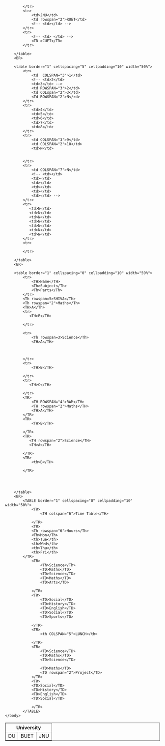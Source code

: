 <!DOCTYPE html>
<html lang="en" dir="ltr">
    <head>
        <meta charset="UTF-8">
        <meta name="viewport" content="width=device-width, initial-scale=1.0">
    </head>
    <body>
        <table border="1" cellspacing="0" cellpadding="10" width="50%">
            <tr>
                <th colspan="4" ALIGN="CENTER" >University</th>
                <!-- <td></td> -->
                <!-- <rd></rd> -->
                <!-- <rd></rd> -->
            </tr>
            <tr>
                <!-- <td></td> -->
                <td rowspan="4">DU</td>
                <!-- <td></td> -->
                <!-- <td> </td> -->
            </tr>
            <tr>
                <td>BUET</td>
                <td>JNU</td>
                
            </tr>
            <tr>
                <td>JNU</td>
                <td rowspan="2">RUET</td>
                <!-- <td></td> -->
            </tr>
            <tr>
                <!-- <td> </td> -->
                <TD >CUET</TD>
            </tr>

        </table>
        <BR>

        <table border="1" cellspacing="5" cellpadding="10" width="50%">
            <tr>
                <td  COLSPAN="3">1</td>
                <!-- <td>2</td>
                <td>3</td> -->
                <td ROWSPAN="3">2</td>
                <td COLspan="2">3</td>
                <Td ROWSPAN="2">N</rd>
            </tr>
            <tr> 
                <td>4</td>
                <td>5</td>
                <td>6</td>
                <td>7</td>
                <td>8</td>
            </tr>
            <tr>
                <td COLSPAN="3">9</td>
                <td COLSPAN="2">10</td>
                <td>N</td>
                
                
            </tr>
            <tr>
                <td COLSPAN="7">N</td>
                <!-- <td></td>
                <td></td>
                <td></td>
                <td></td>
                <td></td>
                <td></td> -->
            </tr>
            <tr>
               <td>N</td>
               <td>N</td>
               <td>N</td>
               <td>N</td>
               <td>N</td>
               <td>N</td>
               <td>N</td>
            </tr>
            <tr>

            </tr>

        </table>
        <BR>
        
        <table border="1" cellspacing="0" cellpadding="10" width="50%">
            <tr>
                <TH>Name</TH>
                <Th>Subject</Th>
                <Th>Parts</Th>
            </tr>
            <Th rowspan=5>SHIVA</Th>
            <Th rowspan="2">Maths</Th>
            <TH>A</Th>
            <tr> 
               <TH>B</TH>
              
            </tr>
            
            <tr>
                <Th rowspan=3>Science</Th>
                <TH>A</TH>
                
                
                
            </tr>
            <tr>
                <TH>B</TH>
                
            </tr>
            <tr>
               <TH>C</TH>
              
            </tr>
            <TR>
                <TH ROWSPAN="4">RAM</TH>
                <TH rowspan="2">Maths</TH>
                <TH>A</TH>
            </TR>
            <TR>
                <TH>B</TH>
                
            </TR>
            <TR>
               <TH rowspan="2">Science</TH>
               <TH>A</TH>
               
            </TR>
            <TR>
                <th>B</TH>
                
            </TR>


            

        </table>
        <BR>
            <TABLE border="1" cellspacing="0" cellpadding="10" width="50%">
                <TR>
                    <TH colspan="6">Time Table</TH>
                    
                </TR>
                <TR>
                <Th rowspan="6">Hours</Th>
                <Th>Mon</Th>
                <th>Tue</th>
                <th>Wed</th>
                <th>Thu</th>
                <th>Fri</th>
            </TR>
                <TR>
                    <Th>Science</Th>
                    <TD>Maths</TD>
                    <TD>Science</TD>
                    <TD>Maths</TD>
                    <TD>Arts</TD>
                    
                </TR>
                <TR>
                    <TD>Social</TD>
                    <TD>History</TD>
                    <TD>English</TD>
                    <TD>Social</TD>
                    <TD>Sports</TD>
                    
                </TR>
                <TR>
                    <th COLSPAN="5">LUNCH</th>
                    
                </TR>
                <TR>
                    <TD>Science</TD>
                    <TD>Maths</TD>
                    <TD>Science</TD>
                  
                    <TD>Maths</TD>
                    <TD rowspan="2">Project</TD>
                </TR>
                <TR>
                <TD>Social</TD>
                <TD>History</TD>
                <TD>English</TD>
                <TD>Social</TD>
                
                </TR>
            </TABLE>
    </body>
</html>

